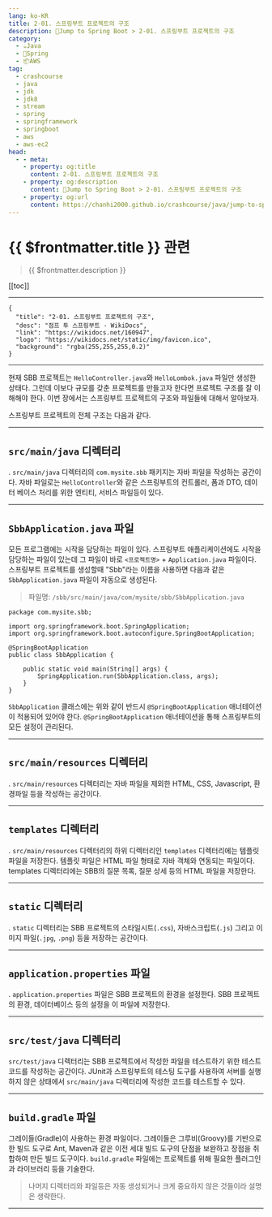 ```yaml
---
lang: ko-KR
title: 2-01. 스프링부트 프로젝트의 구조
description: 🍃Jump to Spring Boot > 2-01. 스프링부트 프로젝트의 구조
category:
  - ☕️Java
  - 🍃Spring
  - 📦AWS
tag: 
  - crashcourse
  - java
  - jdk
  - jdk8
  - stream
  - spring
  - springframework
  - springboot
  - aws
  - aws-ec2
head:
  - - meta:
    - property: og:title
      content: 2-01. 스프링부트 프로젝트의 구조
    - property: og:description
      content: 🍃Jump to Spring Boot > 2-01. 스프링부트 프로젝트의 구조
    - property: og:url
      content: https://chanhi2000.github.io/crashcourse/java/jump-to-spring-boot/02A.html
---
```


# {{ $frontmatter.title }} 관련

> {{ $frontmatter.description }}

[[toc]]

---

```component VPCard
{
  "title": "2-01. 스프링부트 프로젝트의 구조",
  "desc": "점프 투 스프링부트 - WikiDocs",
  "link": "https://wikidocs.net/160947",
  "logo": "https://wikidocs.net/static/img/favicon.ico",
  "background": "rgba(255,255,255,0.2)"
}
```

---

현재 SBB 프로젝트는 <FontIcon icon="iconfont icon-java"/> `HelloController.java`와 <FontIcon icon="iconfont icon-java"/> `HelloLombok.java` 파일만 생성한 상태다. 그런데 이보다 규모를 갖춘 프로젝트를 만들고자 한다면 프로젝트 구조를 잘 이해해야 한다. 이번 장에서는 스프링부트 프로젝트의 구조와 파일들에 대해서 알아보자.

스프링부트 프로젝트의 전체 구조는 다음과 같다.

---

## <FontIcon icon="iconfont icon-folder"/> `src/main/java` 디렉터리

.<FontIcon icon="iconfont icon-folder"/> `src/main/java` 디렉터리의 `com.mysite.sbb` 패키지는 자바 파일을 작성하는 공간이다. 자바 파일로는 `HelloController`와 같은 스프링부트의 컨트롤러, 폼과 DTO, 데이터 베이스 처리를 위한 엔티티, 서비스 파일등이 있다.

---

## <FontIcon icon="iconfont icon-java"/> `SbbApplication.java` 파일

모든 프로그램에는 시작을 담당하는 파일이 있다. 스프링부트 애플리케이션에도 시작을 담당하는 파일이 있는데 그 파일이 바로 `<프로젝트명>` + `Application.java` 파일이다. 스프링부트 프로젝트를 생성할때 "Sbb"라는 이름을 사용하면 다음과 같은 <FontIcon icon="iconfont icon-java"/> `SbbApplication.java` 파일이 자동으로 생성된다.

> 파일명: <FontIcon icon="iconfont icon-folder"/>`/sbb/src/main/java/com/mysite/sbb/`<FontIcon icon="iconfont icon-java"/>`SbbApplication.java`

```java{5}
package com.mysite.sbb;

import org.springframework.boot.SpringApplication;
import org.springframework.boot.autoconfigure.SpringBootApplication;

@SpringBootApplication
public class SbbApplication {

    public static void main(String[] args) {
        SpringApplication.run(SbbApplication.class, args);
    }
}
```

`SbbApplication` 클래스에는 위와 같이 반드시 `@SpringBootApplication` 애너테이션이 적용되어 있어야 한다. `@SpringBootApplication` 애너테이션을 통해 스프링부트의 모든 설정이 관리된다.

---

## <FontIcon icon="iconfont icon-folder"/> `src/main/resources` 디렉터리

.<FontIcon icon="iconfont icon-folder"/> `src/main/resources` 디렉터리는 자바 파일을 제외한 HTML, CSS, Javascript, 환경파일 등을 작성하는 공간이다.

---

## <FontIcon icon="iconfont icon-folder"/> `templates` 디렉터리

.<FontIcon icon="iconfont icon-folder"/> `src/main/resources` 디렉터리의 하위 디렉터리인 <FontIcon icon="iconfont icon-folder"/> `templates` 디렉터리에는 템플릿 파일을 저장한다. 템플릿 파일은 HTML 파일 형태로 자바 객체와 연동되는 파일이다. templates 디렉터리에는 SBB의 질문 목록, 질문 상세 등의 HTML 파일을 저장한다.

---

## <FontIcon icon="iconfont icon-folder"/> `static` 디렉터리

.<FontIcon icon="iconfont icon-folder"/> `static` 디렉터리는 SBB 프로젝트의 스타일시트(`.css`), 자바스크립트(`.js`) 그리고 이미지 파일(`.jpg`, `.png`) 등을 저장하는 공간이다.

---

## <FontIcon icon="iconfont icon-file"/> `application.properties` 파일

.<FontIcon icon="iconfont icon-file"/> `application.properties` 파일은 SBB 프로젝트의 환경을 설정한다. SBB 프로젝트의 환경, 데이터베이스 등의 설정을 이 파일에 저장한다.

---

## <FontIcon icon="iconfont icon-folder"/> `src/test/java` 디렉터리

<FontIcon icon="iconfont icon-folder"/> `src/test/java` 디렉터리는 SBB 프로젝트에서 작성한 파일을 테스트하기 위한 테스트 코드를 작성하는 공간이다. JUnit과 스프링부트의 테스팅 도구를 사용하여 서버를 실행하지 않은 상태에서 <FontIcon icon="iconfont icon-folder"/> `src/main/java` 디렉터리에 작성한 코드를 테스트할 수 있다.

---

## <FontIcon icon="iconfont icon-engine"/> `build.gradle` 파일

그레이들(Gradle)이 사용하는 환경 파일이다. 그레이들은 그루비(Groovy)를 기반으로 한 빌드 도구로 Ant, Maven과 같은 이전 세대 빌드 도구의 단점을 보완하고 장점을 취합하여 만든 빌드 도구이다. <FontIcon icon="iconfont icon-engine"/> `build.gradle` 파일에는 프로젝트를 위해 필요한 플러그인과 라이브러리 등을 기술한다.

> 나머지 디렉터리와 파일등은 자동 생성되거나 크게 중요하지 않은 것들이라 설명은 생략한다.

---

<TagLinks />